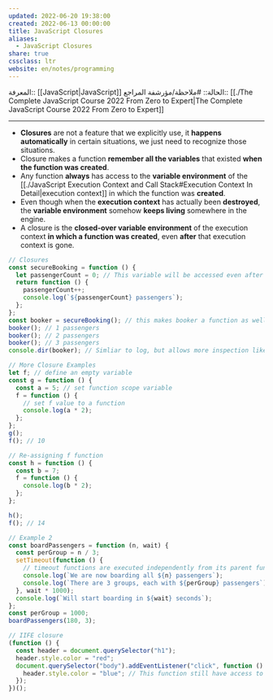 ```yaml
---
updated: 2022-06-20 19:38:00
created: 2022-06-13 00:00:00
title: JavaScript Closures
aliases:
  - JavaScript Closures
share: true
cssclass: ltr
website: en/notes/programming
---
```


المعرفة:: [[JavaScript|JavaScript]]
الحالة:: #ملاحظة/مؤرشفة
المراجع:: [[./The Complete JavaScript Course 2022 From Zero to Expert|The Complete JavaScript Course 2022 From Zero to Expert]]

---

- **Closures** are not a feature that we explicitly use, it **happens automatically** in certain situations, we just need to recognize those situations.
- Closure makes a function **remember all the variables** that existed **when the function was created**.
- Any function **always** has access to the **variable environment** of the [[./JavaScript Execution Context and Call Stack#Execution Context In Detail|execution context]] in which the function was **created**.
- Even though when the **execution context** has actually been **destroyed**, the **variable environment** somehow **keeps living** somewhere in the engine.
- A closure is the **closed-over variable environment** of the execution context **in which a function was created**, even **after** that execution context is gone.

```js
// Closures
const secureBooking = function () {
  let passengerCount = 0; // This variable will be accessed even after function isn't in the EC
  return function () {
    passengerCount++;
    console.log(`${passengerCount} passengers`);
  };
};
const booker = secureBooking(); // this makes booker a function as well
booker(); // 1 passengers
booker(); // 2 passengers
booker(); // 3 passengers
console.dir(booker); // Simliar to log, but allows more inspection like scopes

// More Closure Examples
let f; // define an empty variable
const g = function () {
  const a = 5; // set function scope variable
  f = function () {
    // set f value to a function
    console.log(a * 2);
  };
};
g();
f(); // 10

// Re-assigning f function
const h = function () {
  const b = 7;
  f = function () {
    console.log(b * 2);
  };
};

h();
f(); // 14

// Example 2
const boardPassengers = function (n, wait) {
  const perGroup = n / 3;
  setTimeout(function () {
    // timeout functions are executed independently from its parent function
    console.log(`We are now boarding all ${n} passengers`);
    console.log(`There are 3 groups, each with ${perGroup} passengers`);
  }, wait * 1000);
  console.log(`Will start boarding in ${wait} seconds`);
};
const perGroup = 1000;
boardPassengers(180, 3);

// IIFE closure
(function () {
  const header = document.querySelector("h1");
  header.style.color = "red";
  document.querySelector("body").addEventListener("click", function () {
    header.style.color = "blue"; // This function still have access to header, even though the parent function is executed already.
  });
})();
```
